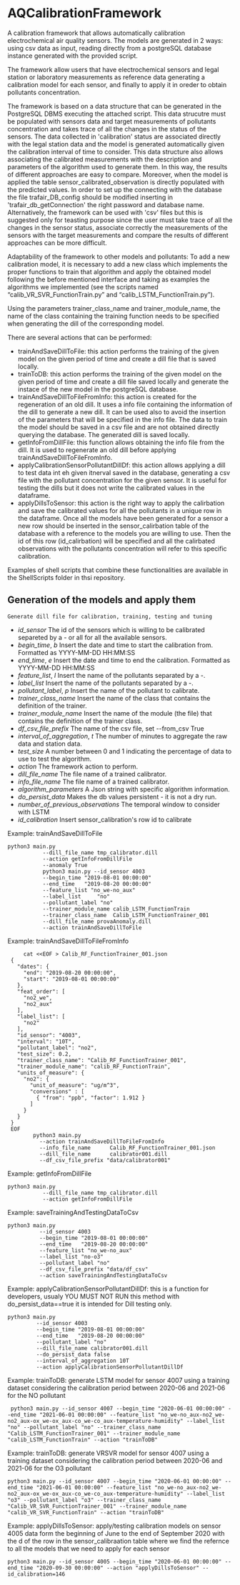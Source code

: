 # AQCalibrationFramework
A calibration framework that allows automatically calibration electrochemical air quality sensors. The models are generated in 2 ways: using csv data as input, reading directly from a postgreSQL database instance generated with the provided script.

The framework allow users that have electrochemical sensors and legal station or laboratory measurements as reference data generating a calibration model for each sensor, and finally to apply it in oreder to obtain pollutants concentration. 

The framework is based on a data structure that can be generated in the PostgreSQL DBMS executing the attached script. This data strucutre must be populated with sensors data and target measurements of pollutants concentration and takes trace of all the changes in the status of the sensors. The data collected in 'calibration' status are associated directly with the legal station data and the model is generated automatically given the calibration interval of time to consider. This data structure also allows associating the calibrated measurements with the description and parameters of the algorithm used to generate them. In this way, the results of different approaches are easy to compare. Moreover, when the model is applied the table sensor_calibrated_observation is directly populated with the predicted values.
In order to set up the connecting with the database the file trafair_DB_config should be modified inserting in 'trafair_db_getConnection' the right password and database name.
Alternatively, the framework can be used with 'csv' files but this is suggested only for teasting purpose since the user must take trace of all the changes in the sensor status, associate correctly the measurements of the sensors with the target measurements and compare the results of different approaches can be more difficult.

Adaptability of the framework to other models and pollutants:
To add a new calibration model, it is necessary to add a new class which implements the proper functions to train that algorithm and apply the obtained model following the before mentioned interface and taking as examples the algorithms we implemented (see the scripts named “calib_VR_SVR_FunctionTrain.py” and “calib_LSTM_FunctionTrain.py”).   

Using the parameters trainer_class_name and trainer_module_name, the name of the class containing the training function needs to be specified when generating the dill of the corresponding model.

There are several actions that can be performed:
- trainAndSaveDillToFile: this action performs the training of the given model on the given period of time and create a dill file that is saved locally.
- trainToDB: this action performs the training of the given model on the given period of time and create a dill file saved locally and generate the instace of the new                model in the postgreSQL database.
- trainAndSaveDillToFileFromInfo: this action is created for the regeneration of an old dill. It uses a info file containing the information of the dill to generate a                                     new dill. It can be used also to avoid the insertion of the parameters that will be specified in the info file. The data to train the                                   model should be saved in a csv file and are not obtained directly querying the database. The generated dill is saved locally.
- getInfoFromDillFile: this function allows obtaining the info file from the dill. It is used to regenerate an old dill before applying trainAndSaveDillToFileFromInfo.
- applyCalibrationSensorPollutantDillDf: this action allows applying a dill to test data int eh given itnerval saved in the database, generating a csv file with the                                              pollutant concentration for the given sensor. It is useful for testing the dills but it does not write the calibrated values in                                          the dataframe.
- applyDillsToSensor: this action is the right way to apply the calirbation and save the calibrated values for all the pollutants in a unique row in the dataframe. Once                        all the models have been generated for a sensor a new row should be inserted in the sensor_calirbation table of the database with a reference to                        the models you are willing to use. Then the id of this row (id_calirbation) will be specified and all the calirbated observations with the                              pollutants concentration will refer to this specific calibration.

Examples of shell scripts that combine these functionalities are available in the ShellScripts folder in thsi repository.

## Generation of the models and apply them

    Generate dill file for calibration, training, testing and tuning
  - _id_sensor_ The id of the sensors which is willing to be calibrated separeted by a - or all for all the available sensors.
  - _begin_time_, _b_ Insert the date and time to start the calibration from. Formatted as YYYY-MM-DD HH:MM:SS
  - _end_time_, _e_ Insert the date and time to end the calibration. Formatted as YYYY-MM-DD HH:MM:SS
  - _feature_list_, _l_ Insert the name of the pollutants separated by a -.
  - _label_list_ Insert the name of the pollutants separated by a -.
  - _pollutant_label_, _p_ Insert the name of the pollutant to calibrate.
  - _trainer_class_name_ Insert the name of the class that contains the definition of the trainer.
  - _trainer_module_name_ Insert the name of the module (the file) that contains the definition of the trainer class.
  - _df_csv_file_prefix_ The name of the csv file, set --from_csv True
  - _interval_of_aggregation_, _t_ The number of minutes to aggregate the raw data and station data.
  - _test_size_ A number between 0 and 1 indicating the percentage of data to use to test the algorithm.
  - _action_ The framework action to perform.
  - _dill_file_name_ The file name of a trained calibrator.
  - _info_file_name_ The file name of a trained calibrator.
  - _algorithm_parameters_ A Json string with specific algorithm information.
  - _do_persist_data_ Makes the db values persistent - it is not a dry run.
  - _number_of_previous_observations_ The temporal window to consider with LSTM
  - _id_calibration_ Insert sensor_calibration's row id to calibrate



Example: trainAndSaveDillToFile
````shell command
python3 main.py 
           --dill_file_name tmp_calibrator.dill 
           --action getInfoFromDillFile
           --anomaly True
           python3 main.py --id_sensor 4003
           --begin_time "2019-08-01 00:00:00"
           --end_time   "2019-08-20 00:00:00"
           --feature_list "no_we-no_aux"
           --label_list     "no"
           --pollutant_label "no"
           --trainer_module_name calib_LSTM_FunctionTrain
           --trainer_class_name  Calib_LSTM_FunctionTrainer_001
           --dill_file_name provaAnomaly.dill
           --action trainAndSaveDillToFile
 ````
 Example: trainAndSaveDillToFileFromInfo
 ````shell command
      cat <<EOF > Calib_RF_FunctionTrainer_001.json
  {
    "dates": {
      "end": "2019-08-20 00:00:00",
      "start": "2019-08-01 00:00:00"
    },
    "feat_order": [
      "no2_we",
      "no2_aux"
    ],
    "label_list": [
      "no2"
    ],
    "id_sensor": "4003",
    "interval": "10T",
    "pollutant_label": "no2",
    "test_size": 0.2,
    "trainer_class_name": "Calib_RF_FunctionTrainer_001",
    "trainer_module_name": "calib_RF_FunctionTrain",
    "units_of_measure": {
      "no2": {
        "unit_of_measure": "ug/m^3",
        "conversions" : [
          { "from": "ppb", "factor": 1.912 }
        ]
      }
    }
  }
  EOF
         python3 main.py 
           --action trainAndSaveDillToFileFromInfo 
           --info_file_name      Calib_RF_FunctionTrainer_001.json 
           --dill_file_name      calibrator001.dill 
           --df_csv_file_prefix "data/calibrator001"
  ````
  
Example: getInfoFromDillFile
````shell command
python3 main.py 
           --dill_file_name tmp_calibrator.dill 
           --action getInfoFromDillFile
 ````
 Example: saveTrainingAndTestingDataToCsv
 ````shell command
 python3 main.py 
           --id_sensor 4003 
           --begin_time "2019-08-01 00:00:00" 
           --end_time   "2019-08-20 00:00:00" 
           --feature_list "no_we-no_aux" 
           --label_list "no-o3" 
           --pollutant_label "no" 
           --df_csv_file_prefix "data/df_csv" 
           --action saveTrainingAndTestingDataToCsv
 ````
 Example: applyCalibrationSensorPollutantDillDf: this is a function for developers,
         usualy YOU MUST NOT RUN this method with do_persist_data==true
         it is intended for Dill testing only.
  ````shell command
 python3 main.py
           --id_sensor 4003
           --begin_time "2019-08-01 00:00:00"
           --end_time   "2019-08-20 00:00:00"
           --pollutant_label "no"
           --dill_file_name calibrator001.dill
           --do_persist_data false
           --interval_of_aggregation 10T
           --action applyCalibrationSensorPollutantDillDf
  ````
 
Example: trainToDB: generate LSTM model for sensor 4007 using a training dataset considering the calibration period between 2020-06 and 2021-06 for the NO pollutant
````shell command
 python3 main.py --id_sensor 4007 --begin_time "2020-06-01 00:00:00" --end_time "2021-06-01 00:00:00" --feature_list "no_we-no_aux-no2_we-no2_aux-ox_we-ox_aux-co_we-co_aux-temperature-humidity" --label_list "no" --pollutant_label "no" --trainer_class_name "Calib_LSTM_FunctionTrainer_001" --trainer_module_name "calib_LSTM_FunctionTrain" --action "trainToDB"
 ````
 Example: trainToDB: generate VRSVR model for sensor 4007 using a training dataset considering the calibration period between 2020-06 and 2021-06 for the O3 pollutant
 ````shell command
 python3 main.py --id_sensor 4007 --begin_time "2020-06-01 00:00:00" --end_time "2021-06-01 00:00:00" --feature_list "no_we-no_aux-no2_we-no2_aux-ox_we-ox_aux-co_we-co_aux-temperature-humidity" --label_list "o3" --pollutant_label "o3" --trainer_class_name "Calib_VR_SVR_FunctionTrainer_001" --trainer_module_name "calib_VR_SVR_FunctionTrain" --action "trainToDB"
 ````
 
 Example: applyDillsToSensor: apply/testing calibration models on sensor 4005 data form the beginning of June to the end of September 2020 with the d of the row in the sensor_calibraation table where we find the refernce to all the models that we need to apply for each sensor
 ````shell command
 python3 main.py --id_sensor 4005 --begin_time "2020-06-01 00:00:00" --end_time "2020-09-30 00:00:00" --action "applyDillsToSensor" --id_calibration=146
  ````
  
  
